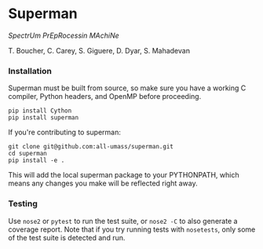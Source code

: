 # Superman

*SpectrUm PrEpRocessin MAchiNe*

T. Boucher, C. Carey, S. Giguere, D. Dyar, S. Mahadevan

### Installation

Superman must be built from source, so make sure you have a working
C compiler, Python headers, and OpenMP before proceeding.

    pip install Cython
    pip install superman

If you're contributing to superman:

    git clone git@github.com:all-umass/superman.git
    cd superman
    pip install -e .

This will add the local superman package to your PYTHONPATH,
which means any changes you make will be reflected right away.

### Testing

Use `nose2` or `pytest` to run the test suite,
or `nose2 -C` to also generate a coverage report.
Note that if you try running tests with `nosetests`,
only some of the test suite is detected and run.
